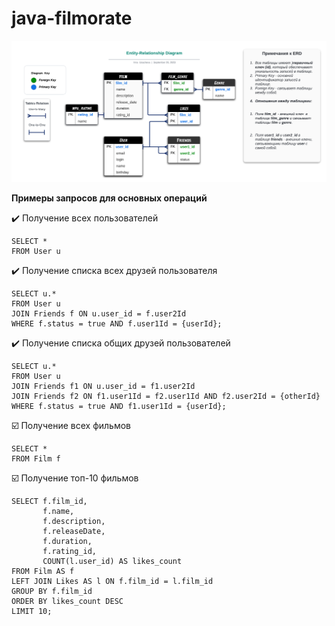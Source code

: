# java-filmorate
![](https://github.com/FantasticNone/java-filmorate/blob/main/ERD.png)

**Примеры запросов для основных операций**

:heavy_check_mark: Получение всех пользователей
```
SELECT *
FROM User u
```
:heavy_check_mark: Получение списка всех друзей пользователя
```
SELECT u.*
FROM User u
JOIN Friends f ON u.user_id = f.user2Id
WHERE f.status = true AND f.user1Id = {userId};
```
:heavy_check_mark: Получение списка общих друзей пользователей
```
SELECT u.*
FROM User u
JOIN Friends f1 ON u.user_id = f1.user2Id
JOIN Friends f2 ON f1.user1Id = f2.user1Id AND f2.user2Id = {otherId}
WHERE f.status = true AND f1.user1Id = {userId};
```
:ballot_box_with_check: Получение всех фильмов
```
SELECT *
FROM Film f
```
:ballot_box_with_check: Получение топ-10 фильмов
```
SELECT f.film_id, 
       f.name, 
       f.description, 
       f.releaseDate, 
       f.duration, 
       f.rating_id, 
       COUNT(l.user_id) AS likes_count
FROM Film AS f
LEFT JOIN Likes AS l ON f.film_id = l.film_id
GROUP BY f.film_id
ORDER BY likes_count DESC
LIMIT 10;
```
